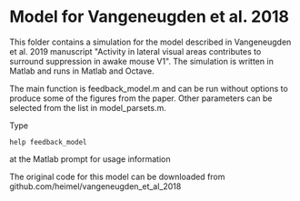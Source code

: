 # Model for Vangeneugden et al. 2018

This folder contains a simulation for the model described in 
Vangeneugden et al. 2019 manuscript "Activity in lateral visual areas contributes to surround suppression in awake mouse V1". The simulation is written in Matlab and runs in Matlab and Octave.

The main function is feedback_model.m and can be run without 
options to produce some of the figures from the paper. Other 
parameters can be selected from the list in model_parsets.m.

Type 

    help feedback_model

at the Matlab prompt for usage information

The original code for this model can be downloaded from github.com/heimel/vangeneugden_et_al_2018

